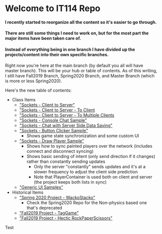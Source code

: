 # Welcome to IT114 Repo
#### I recently started to reorganize all the content so it's easier to go through. 
#### There are still some things I need to work on, but for the most part the major items have been taken care of.
#### Instead of everything being in one branch I have divided up the projects/content into their own specific branches.

Right now you're here at the main branch (by default you all will have master branch).
This will be your hub or table of contents.
As of this writing, I still have Fall2019 Branch, Spring2020 Branch, and Master Branch (which is more or less Spring2020).

Here's the new table of contents:
- Class Items
  - ["Sockets - Client to Server"](https://github.com/MattToegel/IT114/tree/SocketSample_C2S)
  - ["Sockets - Client to Server - To Client](https://github.com/MattToegel/IT114/tree/SocketSample_C2S2C)
  - ["Sockets - Client to Server - To Multiple Clients](https://github.com/MattToegel/IT114/tree/SocketSample_C2S2MC)
  - ["Sockets - Console Chat Sample"](https://github.com/MattToegel/IT114/tree/SocketSample_Chat)
  - ["Sockets - Chat with Server Side Data Saving"](https://github.com/MattToegel/IT114/tree/SocketSample_Chat_ServerSaves)
  - ["Sockets - Button Clicker Sample"](https://github.com/MattToegel/IT114/tree/SocketSample_Btn_Clicker)
    - Shows game state synchronization and some custom UI
  - ["Sockets - Draw Player Sample"](https://github.com/MattToegel/IT114/tree/SocketSample_Draw_Players)
    - Shows how to sync painted players over the network (includes connect and disconnect syncing)
    - Shows basic sending of intent (only send direction if it changes) rather than constantly sending updates
      - Only the server "constantly" sends updates and it's at a slower frequency to adjust the client side prediction
      - Note that PlayerContainer is used both on client and server (the project keeps both lists in sync)
  - ["Generic UI Samples"](https://github.com/MattToegel/IT114/tree/GenericUISamples)
- Historical Items
  - ["Spring 2020 Project - WackoStacko"](https://github.com/MattToegel/IT114/tree/WackoStackoPhysics)
    - Check the Spring2020 Repo for the Non-physics based one that's deprecated
  - ["Fall2019 Project - TagGame"](https://github.com/MattToegel/IT114/tree/Fall2019-TagGame)
  - ["Fall2019 Project - Hectic RockPaperScissors"](https://github.com/MattToegel/IT114/tree/Fall2019-HecticRPS)


Test